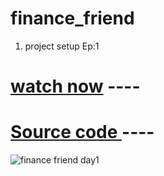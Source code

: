 # finance_friend



1. project setup Ep:1
# [watch now](https://youtu.be/tAmHk1vj4jM)  ----  
# [ Source code ](https://github.com/Zeeshan-progs/finance_friend/tree/main/lib) ----


![finance friend day1](https://user-images.githubusercontent.com/67018643/164976678-4437777a-03d7-4908-9df4-1185ec9e8787.png)
